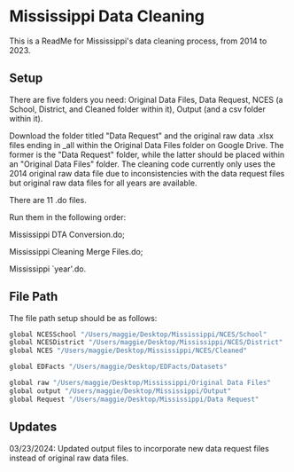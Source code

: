 
# Mississippi Data Cleaning

This is a ReadMe for Mississippi's data cleaning process, from 2014 to 2023.




## Setup

There are five folders you need: 
Original Data Files, Data Request, NCES (a School, District, and Cleaned folder within it), Output (and a csv folder within it). 

Download the folder titled "Data Request" and the original raw data .xlsx files ending in _all within the Original Data Files folder on Google Drive. The former is the "Data Request" folder, while the latter should be placed within an "Original Data Files" folder.
The cleaning code currently only uses the 2014 original raw data file due to inconsistencies with the data request files but original raw data files for all years are available. 

There are 11 .do files. 

Run them in the following order:

Mississippi DTA Conversion.do; 

Mississippi Cleaning Merge Files.do; 

Mississippi `year'.do. 



    
## File Path

The file path setup should be as follows: 

```bash
global NCESSchool "/Users/maggie/Desktop/Mississippi/NCES/School"
global NCESDistrict "/Users/maggie/Desktop/Mississippi/NCES/District"
global NCES "/Users/maggie/Desktop/Mississippi/NCES/Cleaned"

global EDFacts "/Users/maggie/Desktop/EDFacts/Datasets"

global raw "/Users/maggie/Desktop/Mississippi/Original Data Files"
global output "/Users/maggie/Desktop/Mississippi/Output"
global Request "/Users/maggie/Desktop/Mississippi/Data Request"
```

## Updates

03/23/2024: Updated output files to incorporate new data request files instead of original raw data files.